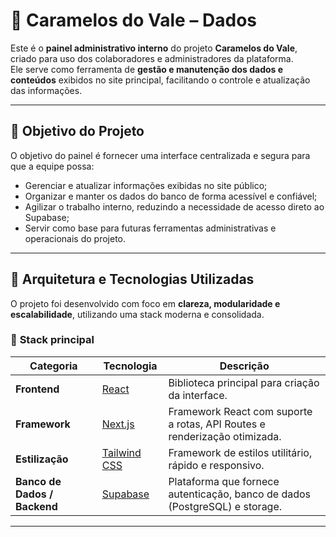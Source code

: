 # 🐾 Caramelos do Vale – Dados

Este é o **painel administrativo interno** do projeto **Caramelos do Vale**, criado para uso dos colaboradores e administradores da plataforma.  
Ele serve como ferramenta de **gestão e manutenção dos dados e conteúdos** exibidos no site principal, facilitando o controle e atualização das informações.

---

## 🎯 Objetivo do Projeto

O objetivo do painel é fornecer uma interface centralizada e segura para que a equipe possa:

- Gerenciar e atualizar informações exibidas no site público;
- Organizar e manter os dados do banco de forma acessível e confiável;
- Agilizar o trabalho interno, reduzindo a necessidade de acesso direto ao Supabase;
- Servir como base para futuras ferramentas administrativas e operacionais do projeto.

---

## 🧱 Arquitetura e Tecnologias Utilizadas

O projeto foi desenvolvido com foco em **clareza, modularidade e escalabilidade**, utilizando uma stack moderna e consolidada.

### 🔧 **Stack principal**

| Categoria | Tecnologia | Descrição |
|------------|-------------|-----------|
| **Frontend** | [React](https://react.dev/) | Biblioteca principal para criação da interface. |
| **Framework** | [Next.js](https://nextjs.org/) | Framework React com suporte a rotas, API Routes e renderização otimizada. |
| **Estilização** | [Tailwind CSS](https://tailwindcss.com/) | Framework de estilos utilitário, rápido e responsivo. |
| **Banco de Dados / Backend** | [Supabase](https://supabase.com/) | Plataforma que fornece autenticação, banco de dados (PostgreSQL) e storage. |

---